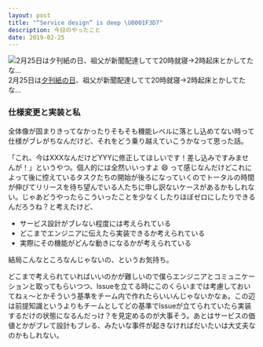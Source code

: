 ```yaml
---
layout: post
title: "“Service design” is deep \U0001F3D7"
description: 今日のやったこと
date: 2019-02-25
---
```


![2月25日は[夕刊紙の日](http://www.nnh.to/02/25.html)、祖父が新聞配達してて20時就寝→2時起床とかしてたな…](https://cdn-images-1.medium.com/max/800/0*U2loOJhxeHc_1vj0.png)
2月25日は[夕刊紙の日](http://www.nnh.to/02/25.html)、祖父が新聞配達してて20時就寝→2時起床とかしてたな…

### 仕様変更と実装と私

全体像が固まりきってなかったりそもそも機能レベルに落とし込めてない時って仕様がブレがちなんだけど、それをどう乗り越えていこうかなって思った話。

「これ、今はXXXなんだけどYYYに修正してほしいです！差し込みですみませんが！」というやつ。個人的には全然いいっすよ 😄 って感じなんだけどこれによって後に控えているタスクたちの開始が後ろになっていくのでトータルの時間が伸びてリリースを待ち望んでいる人たちに申し訳ないケースがあるかもしれない。じゃあどうやったらこういったことを少なくしたりほぼゼロにしたりできるんだろうね？と考えたけど、

*   サービス設計がブレない程度には考えられている
*   どこまでエンジニアに伝えたら実装できるか考えられている
*   実際にその機能がどんな動きになるかが考えられている

結局こんなところなんじゃないの、というお気持ち。

どこまで考えられていればいいのかが難しいので僕らエンジニアとコミュニケーションと取ってもらいつつ、Issueを立てる時にこのくらいまでは考慮しておいてねぇ〜とかそういう基準をチーム内で作れたらいいんじゃないかなぁ。この辺は前提知識というよりもチームとしてどの基準でIssueが立てられていたら実装するだけの状態になるんだっけ？を見定めるのが大事そう。あとはサービスの価値とかがブレて設計もブレる、みたいな事件が起きなければだいたいは大丈夫なのかもしれない。
